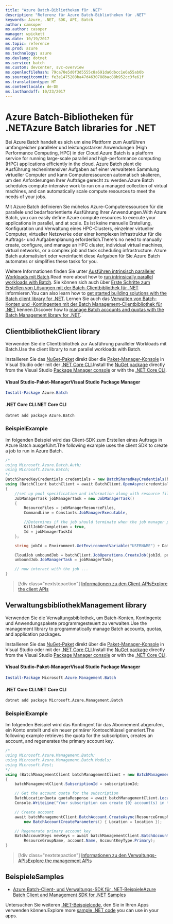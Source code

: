 ```yaml
---
title: "Azure Batch-Bibliotheken für .NET"
description: "Referenz für Azure Batch-Bibliotheken für .NET"
keywords: Azure, .NET, SDK, API, Batch
author: camsoper
ms.author: casoper
manager: wpickett
ms.date: 10/19/2017
ms.topic: reference
ms.prod: azure
ms.technology: azure
ms.devlang: dotnet
ms.service: batch
ms.custom: devcenter, svc-overview
ms.openlocfilehash: 79ca70e5d0f3d5555c8a691da6dbcc1e6a55ab0b
ms.sourcegitcommit: fe3e1475208ba47d4630788bac88b952cc3fe61f
ms.translationtype: HT
ms.contentlocale: de-DE
ms.lasthandoff: 10/23/2017
---
```

# <a name="azure-batch-libraries-for-net"></a><span data-ttu-id="41237-104">Azure Batch-Bibliotheken für .NET</span><span class="sxs-lookup"><span data-stu-id="41237-104">Azure Batch libraries for .NET</span></span>

<span data-ttu-id="41237-105">Bei Azure Batch handelt es sich um eine Plattform zum Ausführen umfangreicher paralleler und leistungsstarker Anwendungen (High Performance Computing, HPC) in der Cloud.</span><span class="sxs-lookup"><span data-stu-id="41237-105">Azure Batch is a platform service for running large-scale parallel and high-performance computing (HPC) applications efficiently in the cloud.</span></span> <span data-ttu-id="41237-106">Azure Batch plant die Ausführung rechenintensiver Aufgaben auf einer verwalteten Sammlung virtueller Computer und kann Computeressourcen automatisch skalieren, um den Anforderungen Ihrer Aufträge gerecht zu werden.</span><span class="sxs-lookup"><span data-stu-id="41237-106">Azure Batch schedules compute-intensive work to run on a managed collection of virtual machines, and can automatically scale compute resources to meet the needs of your jobs.</span></span>

<span data-ttu-id="41237-107">Mit Azure Batch definieren Sie mühelos Azure-Computeressourcen für die parallele und bedarfsorientierte Ausführung Ihrer Anwendungen.</span><span class="sxs-lookup"><span data-stu-id="41237-107">With Azure Batch, you can easily define Azure compute resources to execute your applications in parallel, and at scale.</span></span> <span data-ttu-id="41237-108">Es ist keine manuelle Erstellung, Konfiguration und Verwaltung eines HPC-Clusters, einzelner virtueller Computer, virtueller Netzwerke oder einer komplexen Infrastruktur für die Auftrags- und Aufgabenplanung erforderlich.</span><span class="sxs-lookup"><span data-stu-id="41237-108">There's no need to manually create, configure, and manage an HPC cluster, individual virtual machines, virtual networks, or a complex job and task scheduling infrastructure.</span></span> <span data-ttu-id="41237-109">Azure Batch automatisiert oder vereinfacht diese Aufgaben für Sie.</span><span class="sxs-lookup"><span data-stu-id="41237-109">Azure Batch automates or simplifies these tasks for you.</span></span>

<span data-ttu-id="41237-110">Weitere Informationen finden Sie unter [Ausführen intrinsisch paralleler Workloads mit Batch](/azure/batch/batch-technical-overview).</span><span class="sxs-lookup"><span data-stu-id="41237-110">Read more about how to [run intrinsically parallel workloads with Batch](/azure/batch/batch-technical-overview).</span></span> <span data-ttu-id="41237-111">Sie können sich auch über [Erste Schritte zum Erstellen von Lösungen mit der Batch-Clientbibliothek für .NET](/azure/batch/batch-dotnet-get-started) informieren.</span><span class="sxs-lookup"><span data-stu-id="41237-111">You can also learn how to [get started building solutions with the Batch client library for .NET](/azure/batch/batch-dotnet-get-started).</span></span> <span data-ttu-id="41237-112">Lernen Sie auch das [Verwalten von Batch-Konten und -Kontingenten mit der Batch Management-Clientbibliothek für .NET](/azure/batch/batch-management-dotnet) kennen.</span><span class="sxs-lookup"><span data-stu-id="41237-112">Discover how to [manage Batch accounts and quotas with the Batch Management library for .NET](/azure/batch/batch-management-dotnet).</span></span>

## <a name="client-library"></a><span data-ttu-id="41237-113">Clientbibliothek</span><span class="sxs-lookup"><span data-stu-id="41237-113">Client library</span></span>

<span data-ttu-id="41237-114">Verwenden Sie die Clientbibliothek zur Ausführung paralleler Workloads mit Batch.</span><span class="sxs-lookup"><span data-stu-id="41237-114">Use the client library to run parallel workloads with Batch.</span></span>

<span data-ttu-id="41237-115">Installieren Sie das [NuGet-Paket](https://www.nuget.org/packages/Azure.Batch) direkt über die [Paket-Manager-Konsole][PackageManager] in Visual Studio oder mit der [.NET Core CLI][DotNetCLI].</span><span class="sxs-lookup"><span data-stu-id="41237-115">Install the [NuGet package](https://www.nuget.org/packages/Azure.Batch) directly from the Visual Studio [Package Manager console][PackageManager] or with the [.NET Core CLI][DotNetCLI].</span></span>

#### <a name="visual-studio-package-manager"></a><span data-ttu-id="41237-116">Visual Studio-Paket-Manager</span><span class="sxs-lookup"><span data-stu-id="41237-116">Visual Studio Package Manager</span></span>

```powershell
Install-Package Azure.Batch
```

#### <a name="net-core-cli"></a><span data-ttu-id="41237-117">.NET Core CLI</span><span class="sxs-lookup"><span data-stu-id="41237-117">.NET Core CLI</span></span>

```bash
dotnet add package Azure.Batch
```

### <a name="example"></a><span data-ttu-id="41237-118">Beispiel</span><span class="sxs-lookup"><span data-stu-id="41237-118">Example</span></span>

<span data-ttu-id="41237-119">Im folgenden Beispiel wird das Client-SDK zum Erstellen eines Auftrags in Azure Batch ausgeführt.</span><span class="sxs-lookup"><span data-stu-id="41237-119">The following example uses the client SDK to create a job to run in Azure Batch.</span></span>

```csharp
/*
using Microsoft.Azure.Batch.Auth;
using Microsoft.Azure.Batch;
*/
BatchSharedKeyCredentials credentials = new BatchSharedKeyCredentials(batchUrl, accountName, accountKey);
using (BatchClient batchClient = await BatchClient.OpenAsync(credentials))
{
    //set up pool specification and information along with resource files here
    JobManagerTask jobManagerTask = new JobManagerTask()
    {
        ResourceFiles = jobManagerResourceFiles,
        CommandLine = Constants.JobManagerExecutable,

        //Determines if the job should terminate when the job manager process exits.
        KillJobOnCompletion = true,
        Id = jobManagerTaskId
    };

    string jobId = Environment.GetEnvironmentVariable("USERNAME") + DateTime.UtcNow.ToString("yyyyMMdd-HHmmss");

    CloudJob unboundJob = batchClient.JobOperations.CreateJob(jobId, poolInformation);
    unboundJob.JobManagerTask = jobManagerTask;

    // now interact with the job ...
}
```

> [!div class="nextstepaction"]
> [<span data-ttu-id="41237-120">Informationen zu den Client-APIs</span><span class="sxs-lookup"><span data-stu-id="41237-120">Explore the client APIs</span></span>](/dotnet/api/overview/azure/batch/client)

## <a name="management-library"></a><span data-ttu-id="41237-121">Verwaltungsbibliothek</span><span class="sxs-lookup"><span data-stu-id="41237-121">Management library</span></span>

<span data-ttu-id="41237-122">Verwenden Sie die Verwaltungsbibliothek, um Batch-Konten, Kontingente und Anwendungspakete programmgesteuert zu verwalten.</span><span class="sxs-lookup"><span data-stu-id="41237-122">Use the management library to programmatically manage Batch accounts, quotas, and application packages.</span></span>

<span data-ttu-id="41237-123">Installieren Sie das [NuGet-Paket](https://www.nuget.org/packages/Microsoft.Azure.Management.Batch) direkt über die [Paket-Manager-Konsole][PackageManager] in Visual Studio oder mit der [.NET Core CLI][DotNetCLI].</span><span class="sxs-lookup"><span data-stu-id="41237-123">Install the [NuGet package](https://www.nuget.org/packages/Microsoft.Azure.Management.Batch) directly from the Visual Studio [Package Manager console][PackageManager] or with the [.NET Core CLI][DotNetCLI].</span></span>

#### <a name="visual-studio-package-manager"></a><span data-ttu-id="41237-124">Visual Studio-Paket-Manager</span><span class="sxs-lookup"><span data-stu-id="41237-124">Visual Studio Package Manager</span></span>

```powershell
Install-Package Microsoft.Azure.Management.Batch
```

#### <a name="net-core-cli"></a><span data-ttu-id="41237-125">.NET Core CLI</span><span class="sxs-lookup"><span data-stu-id="41237-125">.NET Core CLI</span></span>

```bash
dotnet add package Microsoft.Azure.Management.Batch
```

### <a name="example"></a><span data-ttu-id="41237-126">Beispiel</span><span class="sxs-lookup"><span data-stu-id="41237-126">Example</span></span>

<span data-ttu-id="41237-127">Im folgenden Beispiel wird das Kontingent für das Abonnement abgerufen, ein Konto erstellt und ein neuer primärer Kontoschlüssel generiert.</span><span class="sxs-lookup"><span data-stu-id="41237-127">The following example retrieves the quota for the subscription, creates an account, and regenerates the primary account key.</span></span>

```csharp
/*
using Microsoft.Azure.Management.Batch;
using Microsoft.Azure.Management.Batch.Models;
using Microsoft.Rest;
*/
using (BatchManagementClient batchManagementClient = new BatchManagementClient(new TokenCredentials(accessToken)))
{
    batchManagementClient.SubscriptionId = subscriptionId;

    // Get the account quota for the subscription
    BatchLocationQuota quotaResponse = await batchManagementClient.Location.GetQuotasAsync(location);
    Console.WriteLine("Your subscription can create {0} account(s) in the {1} region.", quotaResponse.AccountQuota, location);

    // Create account
    await batchManagementClient.BatchAccount.CreateAsync(ResourceGroupName, accountName, 
        new BatchAccountCreateParameters() { Location = location });

    // Regenerate primary account key
    BatchAccountKeys newKeys = await batchManagementClient.BatchAccount.RegenerateKeyAsync(
        ResourceGroupName, account.Name, AccountKeyType.Primary);
}
```

> [!div class="nextstepaction"]
> [<span data-ttu-id="41237-128">Informationen zu den Verwaltungs-APIs</span><span class="sxs-lookup"><span data-stu-id="41237-128">Explore the management APIs</span></span>](/dotnet/api/overview/azure/batch/management)

## <a name="samples"></a><span data-ttu-id="41237-129">Beispiele</span><span class="sxs-lookup"><span data-stu-id="41237-129">Samples</span></span>

* [<span data-ttu-id="41237-130">Azure Batch-Client- und Verwaltungs-SDK für .NET-Beispiele</span><span class="sxs-lookup"><span data-stu-id="41237-130">Azure Batch Client and Management SDK for .NET Samples</span></span>](https://github.com/Azure/azure-batch-samples/tree/master/CSharp)

<span data-ttu-id="41237-131">Untersuchen Sie weiteren [.NET-Beispielcode](https://azure.microsoft.com/resources/samples/?platform=dotnet), den Sie in Ihren Apps verwenden können.</span><span class="sxs-lookup"><span data-stu-id="41237-131">Explore more [sample .NET code](https://azure.microsoft.com/resources/samples/?platform=dotnet) you can use in your apps.</span></span>

[PackageManager]: https://docs.microsoft.com/nuget/tools/package-manager-console
[DotNetCLI]: https://docs.microsoft.com/dotnet/core/tools/dotnet-add-package
